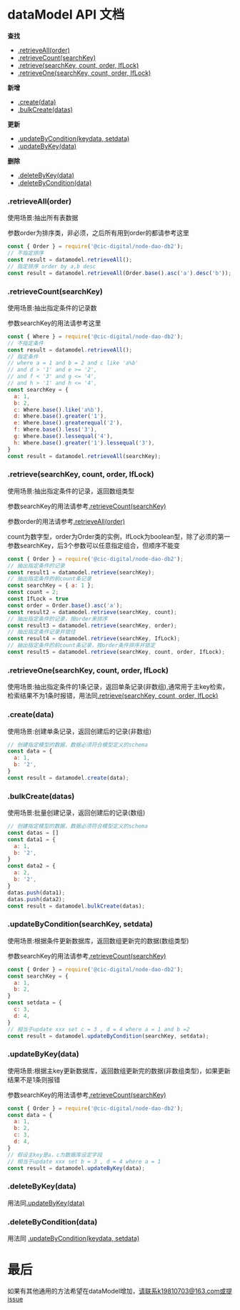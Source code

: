 # dataModel API 文档

**查找**
*  [.retrieveAll(order)](#retrieveAll)
*  [.retrieveCount(searchKey)](#retrieveCount)
*  [.retrieve(searchKey, count, order, IfLock)](#retrieve)
*  [.retrieveOne(searchKey, count, order, IfLock)](#retrieveOne)

**新增**
*  [.create(data)](#create)
*  [.bulkCreate(datas)](#bulkCreate)

**更新**
*  [.updateByCondition(keydata, setdata)](#updateByCondition)
*  [.updateByKey(data)](#updateByKey)


**删除**
*  [.deleteByKey(data)](#deleteByKey)
*  [.deleteByCondition(data)](#deleteByCondition)


### <a name="retrieveAll"></a> .retrieveAll(order)
使用场景:抽出所有表数据

参数order为排序类，非必须，之后所有用到order的都请参考这里

```javascript
const { Order } = require('@cic-digital/node-dao-db2');
// 不指定排序
const result = datamodel.retrieveAll();
// 指定排序 order by a,b desc 
const result = datamodel.retrieveAll(Order.base().asc('a').desc('b'));
```
### <a name="retrieveCount"></a> .retrieveCount(searchKey)
使用场景:抽出指定条件的记录数

参数searchKey的用法请参考这里

```javascript
const { Where } = require('@cic-digital/node-dao-db2');
// 不指定条件
const result = datamodel.retrieveAll();
// 指定条件
// where a = 1 and b = 2 and c like 'a%b'
// and d > '1' and e >= '2',
// and f < '3' and g <= '4',
// and h > '1' and h <= '4',
const searchKey = {
  a: 1,
  b: 2,
  c: Where.base().like('a%b'),
  d: Where.base().greater('1'),
  e: Where.base().greaterequal('2'),
  f: Where.base().less('3'),
  g: Where.base().lessequal('4'),
  h: Where.base().greater('1').lessequal('3'),
}
const result = datamodel.retrieveAll(searchKey);
```
### <a name="retrieve"></a> .retrieve(searchKey, count, order, IfLock)
使用场景:抽出指定条件的记录，返回数组类型

参数searchKey的用法请参考[.retrieveCount(searchKey)](#retrieveCount)

参数order的用法请参考[.retrieveAll(order)](#retrieveAll)

count为数字型，order为Order类的实例，IfLock为boolean型，除了必须的第一参数searchKey，后3个参数可以任意指定组合，但顺序不能变

```javascript
const { Order } = require('@cic-digital/node-dao-db2');
// 抽出指定条件的记录
const result1 = datamodel.retrieve(searchKey);
// 抽出指定条件的前count条记录
const searchKey = { a: 1 };
const count = 2;
const IfLock = true
const order = Order.base().asc('a');
const result2 = datamodel.retrieve(searchKey, count);
// 抽出指定条件的记录，按order来排序
const result3 = datamodel.retrieve(searchKey, order);
// 抽出指定条件记录并锁住
const result4 = datamodel.retrieve(searchKey, IfLock);
// 抽出指定条件的前count条记录，按order条件排序并锁定
const result5 = datamodel.retrieve(searchKey, count, order, IfLock);
```

### <a name="retrieveOne"></a> .retrieveOne(searchKey, count, order, IfLock)
使用场景:抽出指定条件的1条记录，返回单条记录(非数组),通常用于主key检索，检索结果不为1条时报错，用法同[.retrieve(searchKey, count, order, IfLock)](#retrieve)

### <a name="create"></a> .create(data)
使用场景:创建单条记录，返回创建后的记录(非数组)

```javascript
// 创建指定模型的数据，数据必须符合模型定义的schema
const data = {
  a: 1,
  b: '2',
}
const result = datamodel.create(data);
```

### <a name="bulkCreate"></a> .bulkCreate(datas)
使用场景:批量创建记录，返回创建后的记录(数组)

```javascript
// 创建指定模型的数据，数据必须符合模型定义的schema
const datas = []
const data1 = {
  a: 1,
  b: '2',
}
const data2 = {
  a: 2,
  b: '2',
}
datas.push(data1);
datas.push(data2);
const result = datamodel.bulkCreate(datas);
```
### <a name="updateByCondition"></a> .updateByCondition(searchKey, setdata)
使用场景:根据条件更新数据库，返回数组更新完的数据(数组类型)

参数searchKey的用法请参考[.retrieveCount(searchKey)](#retrieveCount)

```javascript
const { Order } = require('@cic-digital/node-dao-db2');
const searchKey = {
  a: 1,
  b: 2,
}
const setdata = {
  c: 3,
  d: 4,
}
// 相当于update xxx set c = 3 , d = 4 where a = 1 and b =2
const result = datamodel.updateByCondition(searchKey, setdata);
```

### <a name="updateByKey"></a> .updateByKey(data)
使用场景:根据主key更新数据库，返回数组更新完的数据(非数组类型)，如果更新结果不是1条则报错

参数searchKey的用法请参考[.retrieveCount(searchKey)](#retrieveCount)

```javascript
const { Order } = require('@cic-digital/node-dao-db2');
const data = {
  a: 1,
  b: 2,
  c: 3,
  d: 4,
}
// 假设主key是a，c为数据库设定字段
// 相当于update xxx set b = 3 , d = 4 where a = 1 
const result = datamodel.updateByKey(data);
```

### <a name="deleteByKey"></a> .deleteByKey(data)
用法同[.updateByKey(data)](#updateByKey)

### <a name="deleteByCondition"></a> .deleteByCondition(data)
用法同 [.updateByCondition(keydata, setdata)](#updateByCondition)

# 最后
如果有其他通用的方法希望在dataModel增加，请联系k19810703@163.com或提issue